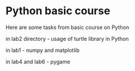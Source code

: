# Python basic course
Here are some tasks from basic course on Python

in lab2 directory - usage of turtle library in Python 

in lab1 - numpy and matplotlib

in lab4 and lab6  - pygame
